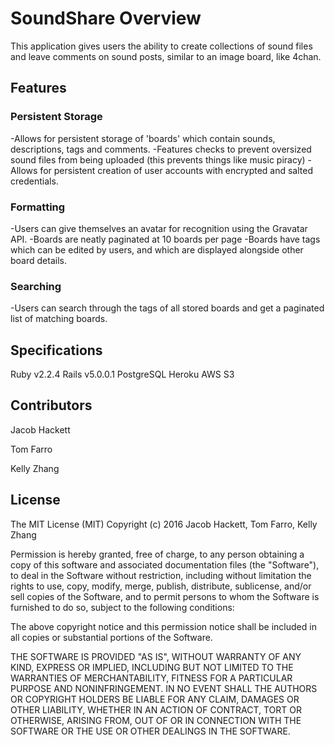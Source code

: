# SoundShare Overview

This application gives users the ability to create collections of sound files and leave comments on sound posts, similar to an image board, like 4chan.

## Features

### Persistent Storage
-Allows for persistent storage of 'boards' which contain sounds, descriptions, tags and comments.
-Features checks to prevent oversized sound files from being uploaded (this prevents things like music piracy)
-Allows for persistent creation of user accounts with encrypted and salted credentials.

### Formatting
-Users can give themselves an avatar for recognition using the Gravatar API.
-Boards are neatly paginated at 10 boards per page
-Boards have tags which can be edited by users, and which are displayed alongside other board details.

### Searching
-Users can search through the tags of all stored boards and get a paginated list of matching boards. 


## Specifications

Ruby v2.2.4
Rails v5.0.0.1
PostgreSQL
Heroku
AWS S3

## Contributors

Jacob Hackett

Tom Farro

Kelly Zhang

## License

The MIT License (MIT)
Copyright (c) 2016 Jacob Hackett, Tom Farro, Kelly Zhang

Permission is hereby granted, free of charge, to any person obtaining a copy of this software and associated documentation files (the "Software"), to deal in the Software without restriction, including without limitation the rights to use, copy, modify, merge, publish, distribute, sublicense, and/or sell copies of the Software, and to permit persons to whom the Software is furnished to do so, subject to the following conditions:

The above copyright notice and this permission notice shall be included in all copies or substantial portions of the Software.

THE SOFTWARE IS PROVIDED "AS IS", WITHOUT WARRANTY OF ANY KIND, EXPRESS OR IMPLIED, INCLUDING BUT NOT LIMITED TO THE WARRANTIES OF MERCHANTABILITY, FITNESS FOR A PARTICULAR PURPOSE AND NONINFRINGEMENT. IN NO EVENT SHALL THE AUTHORS OR COPYRIGHT HOLDERS BE LIABLE FOR ANY CLAIM, DAMAGES OR OTHER LIABILITY, WHETHER IN AN ACTION OF CONTRACT, TORT OR OTHERWISE, ARISING FROM, OUT OF OR IN CONNECTION WITH THE SOFTWARE OR THE USE OR OTHER DEALINGS IN THE SOFTWARE.

